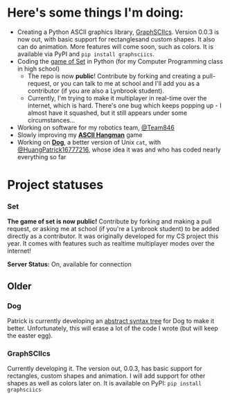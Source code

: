 # Here's some things I'm doing:
  - Creating a Python ASCII graphics library, [GraphSCIIcs](https://github.com/apawate/graphsciics). Version 0.0.3 is now out, with basic support for rectanglesand custom shapes. It also can do animation. More features will come soon, such as colors. It is available via PyPI and `pip install graphsciics`.
  - Coding the [game of Set](https://github.com/apawate/Python3-Set-Game-2021) in Python (for my Computer Programming class in high school)
    - The repo is now **public**! Contribute by forking and creating a pull-request, or you can talk to me at school and I'll add you as a contributor (if you are also a Lynbrook student). 
    - Currently, I'm trying to make it multiplayer in real-time over the internet, which is hard. There's one bug which keeps popping up - I almost have it squashed, but it still appears under some circumstances...
  - Working on software for my robotics team, [@Team846](https://github.com/Team846) 
  - Slowly improving my [**ASCII Hangman**](https://github.com/apawate/ascii-hangman) game
  - Working on [**Dog**](https://github.com/HuangPatrick16777216/dog), a better version of Unix `cat`, with [@HuangPatrick16777216](https://github.com/HuangPatrick16777216), whose idea it was and who has coded nearly everything so far


# Project statuses

### Set

**The game of set is now public!** Contribute by forking and making a pull request, or asking me at school (if you're a Lynbrook student) to be added directly as a contributor. It was originally developed for my CS project this year. It comes with features such as realtime multiplayer modes over the internet!

**Server Status:** On, available for connection





## **Older**





### Dog

Patrick is currently developing an [abstract syntax tree](https://github.com/HuangPatrick16777216/python-east) for Dog to make it better. Unfortunately, this will erase a lot of the code I wrote (but will keep the easter egg).


### GraphSCIIcs

Currently developing it. The version out, 0.0.3, has basic support for rectangles, custom shapes and animation. I will add support for other shapes as well as colors later on. It is available on PyPI: `pip install graphsciics`
